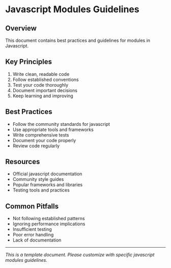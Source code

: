 # Javascript Modules Guidelines

## Overview
This document contains best practices and guidelines for modules in Javascript.

## Key Principles
1. Write clean, readable code
2. Follow established conventions
3. Test your code thoroughly
4. Document important decisions
5. Keep learning and improving

## Best Practices
- Follow the community standards for javascript
- Use appropriate tools and frameworks
- Write comprehensive tests
- Document your code properly
- Review code regularly

## Resources
- Official javascript documentation
- Community style guides
- Popular frameworks and libraries
- Testing tools and practices

## Common Pitfalls
- Not following established patterns
- Ignoring performance implications
- Insufficient testing
- Poor error handling
- Lack of documentation

---
*This is a template document. Please customize with specific javascript modules guidelines.*
